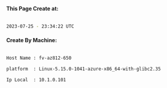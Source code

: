 
   
#### This Page Create at:

```bash

2023-07-25 - 23:34:22 UTC

```

#### Create By Machine:

```bash

Host Name : fv-az812-650

platform  : Linux-5.15.0-1041-azure-x86_64-with-glibc2.35

Ip Local  : 10.1.0.101

```

